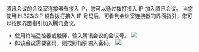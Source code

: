 腾讯会议的会议室连接器有接入 IP，您可以通过拨打接入 IP 加入腾讯会议。
当您使用 H.323/SIP 设备拨打接入 IP 号码后，可看到会议室连接器的界面指引，您可以按照界面指引加入腾讯会议。
- 使用终端遥控器或触屏，输入腾讯会议的会议号。
![](https://main.qcloudimg.com/raw/47587da56b0bc842eab9a26ddc17b648.png)
- 如该会议需要密码，则按照指引输入密码。
![](https://main.qcloudimg.com/raw/493ebda60df2d61a5634278adbe311ee.png)
 
 
